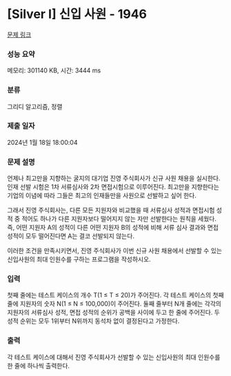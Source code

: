 # [Silver I] 신입 사원 - 1946 

[문제 링크](https://www.acmicpc.net/problem/1946) 

### 성능 요약

메모리: 301140 KB, 시간: 3444 ms

### 분류

그리디 알고리즘, 정렬

### 제출 일자

2024년 1월 18일 18:00:04

### 문제 설명

<p>언제나 최고만을 지향하는 굴지의 대기업 진영 주식회사가 신규 사원 채용을 실시한다. 인재 선발 시험은 1차 서류심사와 2차 면접시험으로 이루어진다. 최고만을 지향한다는 기업의 이념에 따라 그들은 최고의 인재들만을 사원으로 선발하고 싶어 한다.</p>

<p>그래서 진영 주식회사는, 다른 모든 지원자와 비교했을 때 서류심사 성적과 면접시험 성적 중 적어도 하나가 다른 지원자보다 떨어지지 않는 자만 선발한다는 원칙을 세웠다. 즉, 어떤 지원자 A의 성적이 다른 어떤 지원자 B의 성적에 비해 서류 심사 결과와 면접 성적이 모두 떨어진다면 A는 결코 선발되지 않는다.</p>

<p>이러한 조건을 만족시키면서, 진영 주식회사가 이번 신규 사원 채용에서 선발할 수 있는 신입사원의 최대 인원수를 구하는 프로그램을 작성하시오.</p>

### 입력 

 <p>첫째 줄에는 테스트 케이스의 개수 T(1 ≤ T ≤ 20)가 주어진다. 각 테스트 케이스의 첫째 줄에 지원자의 숫자 N(1 ≤ N ≤ 100,000)이 주어진다. 둘째 줄부터 N개 줄에는 각각의 지원자의 서류심사 성적, 면접 성적의 순위가 공백을 사이에 두고 한 줄에 주어진다. 두 성적 순위는 모두 1위부터 N위까지 동석차 없이 결정된다고 가정한다.</p>

### 출력 

 <p>각 테스트 케이스에 대해서 진영 주식회사가 선발할 수 있는 신입사원의 최대 인원수를 한 줄에 하나씩 출력한다.</p>

